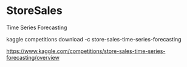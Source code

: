 # StoreSales
Time Series Forecasting

kaggle competitions download -c store-sales-time-series-forecasting

https://www.kaggle.com/competitions/store-sales-time-series-forecasting/overview